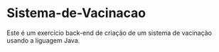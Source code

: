 # Sistema-de-Vacinacao
Este é um exercício back-end de criação de um sistema de vacinação usando a liguagem Java.
